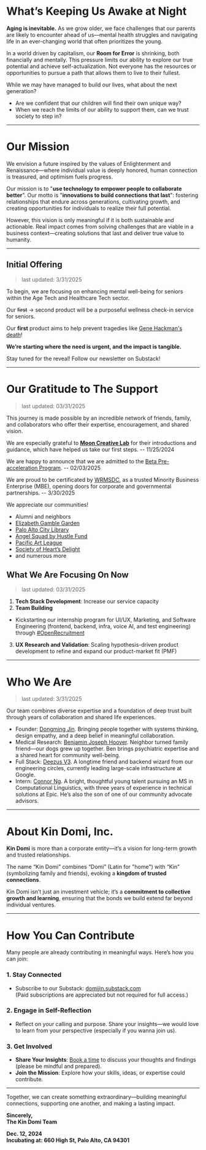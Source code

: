 <head>
  <link rel="icon" href="assets/favicon.ico" type="image/x-icon">
  <!-- Google tag (gtag.js) -->
  <script async src="https://www.googletagmanager.com/gtag/js?id=G-D3581KEVR0"></script>
  <script>
    window.dataLayer = window.dataLayer || [];
    function gtag(){dataLayer.push(arguments);}
    gtag('js', new Date());

    gtag('config', 'G-D3581KEVR0');
  </script>
</head>

# **What’s Keeping Us Awake at Night**

**Aging is inevitable.** As we grow older, we face challenges that our parents are likely to encounter ahead of us—mental health struggles and navigating life in an ever-changing world that often prioritizes the young.

In a world driven by capitalism, our **Room for Error** is shrinking, both financially and mentally. This pressure limits our ability to explore our true potential and achieve self-actualization. Not everyone has the resources or opportunities to pursue a path that allows them to live to their fullest.

While we may have managed to build our lives, what about the next generation?  
- Are we confident that our children will find their own unique way?  
- When we reach the limits of our ability to support them, can we trust society to step in?

---

# **Our Mission**

We envision a future inspired by the values of Enlightenment and Renaissance—where individual value is deeply honored, human connection is treasured, and optimism fuels progress.

Our mission is to "**use technology to empower people to collaborate better**". Our motto is "**innovations to build connections that last**": fostering relationships that endure across generations, cultivating growth, and creating opportunities for individuals to realize their full potential.

However, this vision is only meaningful if it is both sustainable and actionable. Real impact comes from solving challenges that are viable in a business context—creating solutions that last and deliver true value to humanity.

---
## Initial Offering
> last updated: 3/31/2025

To begin, we are focusing on enhancing mental well-being for seniors within the Age Tech and Healthcare Tech sector.

Our ~~first~~ → second product will be a purposeful wellness check-in service for seniors.

Our **first** product aims to help prevent tragedies like [Gene Hackman's death](https://www.cnn.com/2025/02/28/entertainment/what-we-know-gene-hackman-betsy-arakawa-hnk/index.html)!

**We’re starting where the need is urgent, and the impact is tangible.**

Stay tuned for the reveal! Follow our newsletter on Substack!

---

# **Our Gratitude to The Support** 
> last updated: 03/31/2025

This journey is made possible by an incredible network of friends, family, and collaborators who offer their expertise, encouragement, and shared vision.  

We are especially grateful to [**Moon Creative Lab**](https://www.mooncreativelab.com/) for their introductions and guidance, which have helped us take our first steps.  -- 11/25/2024

We are happy to announce that we are admitted to the [Beta Pre-acceleration Program](https://www.betauniversity.org/).  -- 02/03/2025

We are proud to be certificated by [WRMSDC](https://wrmsdc.org/), as a trusted Minority Business Enterprise (MBE), opening doors for corporate and governmental partnerships.  -- 3/30/2025

We appreciate our communities!
- Alumni and neighbors
- [Elizabeth Gamble Garden](https://www.gamblegarden.org/)
- [Palo Alto City Library](https://library.cityofpaloalto.org/)
- [Angel Squad by Hustle Fund](https://www.hustlefund.vc/squad)
- [Pacific Art League](https://www.pacificartleague.org/)
- [Society of Heart’s Delight](https://yuyuanshe.com/)
- and numerous more

## What We Are Focusing On Now 
> last updated: 03/31/2025

1. **Tech Stack Development**: Increase our service capacity
2. **Team Building**
- Kickstarting our internship program for UI/UX, Marketing, and Software Engineering (frontend, backend, infra, voice AI, and test engineering) through [#OpenRecruitment](https://substack.com/@domijin/note/c-92944222)
3. **UX Research and Validation**: Scaling hypothesis-driven product development to refine and expand our product-market fit (PMF)

---

# **Who We Are**
> last updated: 3/31/2025

Our team combines diverse expertise and a foundation of deep trust built through years of collaboration and shared life experiences. 

- Founder: [Dongming Jin](http://domij.info/). Bringing people together with systems thinking, design empathy, and a deep belief in meaningful collaboration.
- Medical Research: [Benjamin Joseph Hoover](https://profiles.stanford.edu/benjamin-hoover). Neighbor turned family friend—our dogs grew up together. Ben brings psychiatric expertise and a shared heart for community well-being.
- Full Stack: [Deezus V3](https://play.google.com/store/apps/dev?id=7228335941587808128&hl=en_US). A longtime friend and backend wizard from our engineering circles, currently leading large-scale infrastructure at Google.
- Intern: [Connor Ng](https://www.linkedin.com/in/connorng/). A bright, thoughtful young talent pursuing an MS in Computational Linguistics, with three years of experience in technical solutions at Epic. He’s also the son of one of our community advocate advisors.


---

# **About Kin Domi, Inc.**

**Kin Domi** is more than a corporate entity—it’s a vision for long-term growth and trusted relationships.  

The name “Kin Domi” combines “Domi” (Latin for "home") with “Kin” (symbolizing family and friends), evoking a **kingdom of trusted connections**.  

Kin Domi isn’t just an investment vehicle; it’s a **commitment to collective growth and learning**, ensuring that the bonds we build extend far beyond individual ventures.

---

# **How You Can Contribute**

Many people are already contributing in meaningful ways. Here’s how you can join:  

### 1. **Stay Connected**
- Subscribe to our Substack: [domijin.substack.com](https://substack.com/@domijin)  
  (Paid subscriptions are appreciated but not required for full access.)

### 2. **Engage in Self-Reflection**
- Reflect on your calling and purpose. Share your insights—we would love to learn from your perspective (especially if you wanna join us).

### 3. **Get Involved**
- **Share Your Insights**: [Book a time](https://calendar.app.google/SwJBne6hKzTUCSTN7) to discuss your thoughts and findings (please be mindful and prepared).
- **Join the Mission**: Explore how your skills, ideas, or expertise could contribute.


---

Together, we can create something extraordinary—building meaningful connections, supporting one another, and making a lasting impact.

**Sincerely,**  
**The Kin Domi Team**  

**Dec. 12, 2024**  
**Incubating at: 660 High St, Palo Alto, CA 94301**
